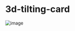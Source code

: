 # 3d-tilting-card

![image](https://github.com/fpetrakov/3d-tilting-card/assets/34133492/b2de9335-7f6e-4a5c-9da4-b308cd6f23e2)
